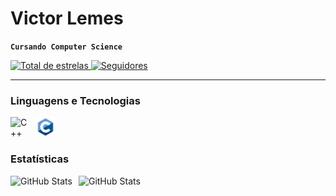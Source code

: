  # Victor Lemes 

**`Cursando Computer Science`**
   
   <p align="left">
    <a href="https://github.com/2bdeceased/2bdeceased/stargazerss">
        <img 
            alt="Total de estrelas" 
            title="Total de estrelas GitHub" 
            src="https://custom-icon-badges.demolab.com/github/stars/2bdeceased?color=55960c&style=for-the-badge&labelColor=488207&logo=star&label=estrelas"
        />
    </a>
    <a href="https://https://github.com/2bdeceased?tab=followers?tab=followers">
        <img 
            alt="Seguidores" 
            title="Me siga no GitHub" 
            src="https://custom-icon-badges.demolab.com/github/followers/2bdeceased?color=236ad3&labelColor=1155ba&style=for-the-badge&logo=github&label=Seguidores&logoColor=white"
        />
    </a>
</p>

---

### Linguagens e Tecnologias

<img 
    align="left" 
    alt="C++"
    title="C++" 
    width="30px" 
    style="padding-right: 10px;" 
    src="https://lh3.googleusercontent.com/fife/ALs6j_H0-NaDjM7vqJ6vVyzGFYu-a36OAkkMwwVftINm0KmafJ7-dG-peKRXxSxT-iG_XfNkUzoeeV9aqjkRe_QK6TxfsgtfftBNh5xgBBEn19D6lSAT9oMdaLBGWGtZ5wm6c9a9chXKRy_yxBAi6aK-9NM219Va79jgMNR640tifvHmjIR5StEj0oTc8OEYL3EfE53IW9R2d93oLW1zTwlLWyEyRCCHLYx1OV5r5zFxxKe_6QtR135FUsYIuuwbmnWq8TflEsExrj2XLCa9n4HDnCYs70KqXk1wF-EMNcWrThk2M8Q2miHKw8hcH-LmPDfGj4UY5uoh_bbhN53od52ZK5luBEveta9G-wRYycGPL_n5hhYXs_cbeiPwxy9h3OcxGvplJClokm0ZlcPuocozpjOu8nWMlFz0jYNeA5iuLMsl3R1XDOeK0FRVrLkKi7anMx1H19u1Avbqj2lmMdKR46OWMiMaei1Ki27UUIPELGwysCxrdfWJ7y5aL1-r41kkxqjao_Og_1uOSG-NYqEmxS7CkbEtKfEKyK4KW6O1AXB3FZ0g3I10eC5qCJS7lB30rDh0OpHvU07Aft4otUaD3FpOO_0RAfLUwFhci53yPtur5nAE1JzoJG6eAkQ1QUZPg9ICdb4xL0J7FIUAYz_HZpQ1Ld4QtJE1zhJdMlKme95lKgmVAoeFuF6RBBOQWcqV_gORlnpEJ7DDKkFygxkErSHjR-x7OVp1LGKJItIcFgG4QPVUq-N1daBtJn6aW9mi1k_0cshGHUJJ1oMqJ5NhicidgncyaApQ670td4WjbV3vQuWQ-ZhzyYJehjb5qIZSOpNz2JuN40p50M1qaXtvPaBKetjKj2XaU42fe3iHMQuF7-QlD4jLSpU-A_onxwYj-j9_oJysl5IPHdc0AyojAHwKja_flI2twT6Bm7N_REAWUVLm47wkh44KW9a-cA9gqji8w8dOB6K1BE63X_zHXMXDaoRfolanOZicC5lzfUhILkE28uQ1T097563bR32ZpP7V_I38JIdY=w1920-h911?authuser=0" 
/>
<img 
    align="left" 
    alt="C"
    title="C" 
    width="32px" 
    style="padding-right: 10px;" 
    src="https://raw.githubusercontent.com/github/explore/f3e22f0dca2be955676bc70d6214b95b13354ee8/topics/c/c.png" 
/>
<br/>
<br/>

### Estatísticas

<p>
  <img 
    align="left" 
    alt="GitHub Stats" 
    height="200" 
    style="padding-right: 10px;" 
    src="https://github-readme-stats.vercel.app/api?username=2bdeceased&show_icons=true&theme=tokyonight&include_all_commits=true&locale=pt-br" 
  />

<img 
      align="left" 
      alt="GitHub Stats" 
      height="200" 
      src="https://github-readme-stats.vercel.app/api/top-langs/?username=2bdeceased&theme=tokyonight&layout=compact&custom_title=Tecnologias&langs_count=9" 
  />

</p>
